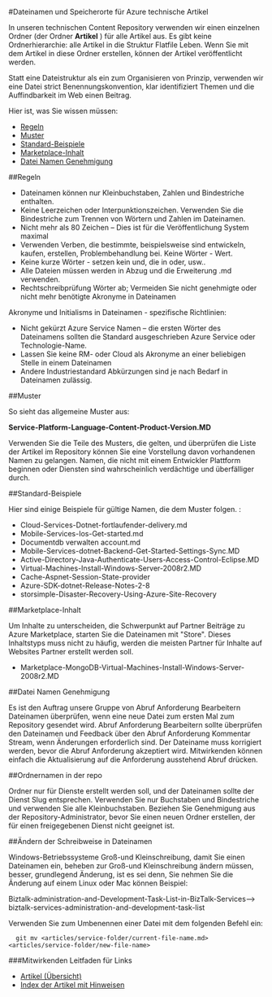 <properties title="" pageTitle="Dateinamen und Speicherorte für Azure technische Artikel" description="Erläutert die Dateistruktur für die Artikel und die Benennungskonventionen, die sollten Sie beim Erstellen eines neuen Artikels befolgen." metaKeywords="" services="" solutions="" documentationCenter="" authors="tysonn" videoId="" scriptId="" manager="required" />

<tags ms.service="contributor-guide" ms.devlang="" ms.topic="article" ms.tgt_pltfrm="" ms.workload="" ms.date="03/14/2016" ms.author="tysonn" />

#<a name="file-names-and-locations-for-azure-technical-articles"></a>Dateinamen und Speicherorte für Azure technische Artikel

In unseren technischen Content Repository verwenden wir einen einzelnen Ordner (der Ordner **Artikel** ) für alle Artikel aus. Es gibt keine Ordnerhierarchie: alle Artikel in die Struktur Flatfile Leben. Wenn Sie mit dem Artikel in diese Ordner erstellen, können der Artikel veröffentlicht werden.

Statt eine Dateistruktur als ein zum Organisieren von Prinzip, verwenden wir eine Datei strict Benennungskonvention, klar identifiziert Themen und die Auffindbarkeit im Web einen Beitrag.

Hier ist, was Sie wissen müssen:

+ [Regeln]
+ [Muster]
+ [Standard-Beispiele]
+ [Marketplace-Inhalt]
+ [Datei Namen Genehmigung]

##<a name="rules"></a>Regeln

- Dateinamen können nur Kleinbuchstaben, Zahlen und Bindestriche enthalten. 
- Keine Leerzeichen oder Interpunktionszeichen. Verwenden Sie die Bindestriche zum Trennen von Wörtern und Zahlen im Dateinamen.
- Nicht mehr als 80 Zeichen – Dies ist für die Veröffentlichung System maximal
- Verwenden Verben, die bestimmte, beispielsweise sind entwickeln, kaufen, erstellen, Problembehandlung bei. Keine Wörter - Wert.
- Keine kurze Wörter - setzen kein und, die in oder, usw..
- Alle Dateien müssen werden in Abzug und die Erweiterung .md verwenden.
- Rechtschreibprüfung Wörter ab; Vermeiden Sie nicht genehmigte oder nicht mehr benötigte Akronyme in Dateinamen

Akronyme und Initialisms in Dateinamen - spezifische Richtlinien:

- Nicht gekürzt Azure Service Namen – die ersten Wörter des Dateinamens sollten die Standard ausgeschrieben Azure Service oder Technologie-Name. 
-   Lassen Sie keine RM- oder Cloud als Akronyme an einer beliebigen Stelle in einem Dateinamen
- Andere Industriestandard Abkürzungen sind je nach Bedarf in Dateinamen zulässig. 

##<a name="pattern"></a>Muster

So sieht das allgemeine Muster aus:

 **Service-Platform-Language-Content-Product-Version.MD**

Verwenden Sie die Teile des Musters, die gelten, und überprüfen die Liste der Artikel im Repository können Sie eine Vorstellung davon vorhandenen Namen zu gelangen. Namen, die nicht mit einem Entwickler Plattform beginnen oder Diensten sind wahrscheinlich verdächtige und überfälliger durch.

##<a name="standard-examples"></a>Standard-Beispiele

Hier sind einige Beispiele für gültige Namen, die dem Muster folgen. :

- Cloud-Services-Dotnet-fortlaufender-delivery.md
- Mobile-Services-Ios-Get-started.md
- Documentdb verwalten account.md
- Mobile-Services-dotnet-Backend-Get-Started-Settings-Sync.MD
- Active-Directory-Java-Authenticate-Users-Access-Control-Eclipse.MD
- Virtual-Machines-Install-Windows-Server-2008r2.MD
- Cache-Aspnet-Session-State-provider
- Azure-SDK-dotnet-Release-Notes-2-8
- storsimple-Disaster-Recovery-Using-Azure-Site-Recovery

##<a name="marketplace-content"></a>Marketplace-Inhalt

Um Inhalte zu unterscheiden, die Schwerpunkt auf Partner Beiträge zu Azure Marketplace, starten Sie die Dateinamen mit "Store". Dieses Inhaltstyps muss nicht zu häufig, werden die meisten Partner für Inhalte auf Websites Partner erstellt werden soll.

- Marketplace-MongoDB-Virtual-Machines-Install-Windows-Server-2008r2.MD

##<a name="file-name-approval"></a>Datei Namen Genehmigung

Es ist den Auftrag unsere Gruppe von Abruf Anforderung Bearbeitern Dateinamen überprüfen, wenn eine neue Datei zum ersten Mal zum Repository gesendet wird. Abruf Anforderung Bearbeitern sollte überprüfen den Dateinamen und Feedback über den Abruf Anforderung Kommentar Stream, wenn Änderungen erforderlich sind. Der Dateiname muss korrigiert werden, bevor die Abruf Anforderung akzeptiert wird. Mitwirkenden können einfach die Aktualisierung auf die Anforderung ausstehend Abruf drücken.

##<a name="folder-names-in-the-repo"></a>Ordnernamen in der repo

Ordner nur für Dienste erstellt werden soll, und der Dateinamen sollte der Dienst Slug entsprechen. Verwenden Sie nur Buchstaben und Bindestriche und verwenden Sie alle Kleinbuchstaben. Beziehen Sie Genehmigung aus der Repository-Administrator, bevor Sie einen neuen Ordner erstellen, der für einen freigegebenen Dienst nicht geeignet ist.

##<a name="changing-case-in-file-names"></a>Ändern der Schreibweise in Dateinamen

Windows-Betriebssysteme Groß-und Kleinschreibung, damit Sie einen Dateinamen ein, beheben zur Groß-und Kleinschreibung ändern müssen, besser, grundlegend Änderung, ist es sei denn, Sie nehmen Sie die Änderung auf einem Linux oder Mac können Beispiel:

  Biztalk-administration-and-Development-Task-List-in-BizTalk-Services--> biztalk-services-administration-and-development-task-list

Verwenden Sie zum Umbenennen einer Datei mit dem folgenden Befehl ein:
```
  git mv <articles/service-folder/current-file-name.md> <articles/service-folder/new-file-name>
```

###<a name="contributors-guide-links"></a>Mitwirkenden Leitfaden für Links

- [Artikel (Übersicht)](./../README.md)
- [Index der Artikel mit Hinweisen](./contributor-guide-index.md)


<!--Anchors-->
[Regeln]: #rules
[Muster]: #pattern
[Standard-Beispiele]: #standard-examples
[Marketplace-Inhalt]: #marketplace-content
[Datei Namen Genehmigung]: #file-name-approval
